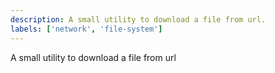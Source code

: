 ```yaml
---
description: A small utility to download a file from url.
labels: ['network', 'file-system']
---
```


A small utility to download a file from url
